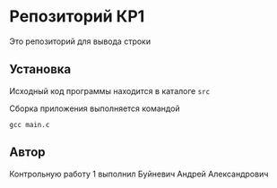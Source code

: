 # Репозиторий КР1

Это репозиторий для вывода строки

## Установка

Исходный код программы находится в каталоге
```src```

Сборка приложения выполняется командой

```
gcc main.c
```

## Автор

Контрольную работу 1 выполнил Буйневич Андрей Александрович